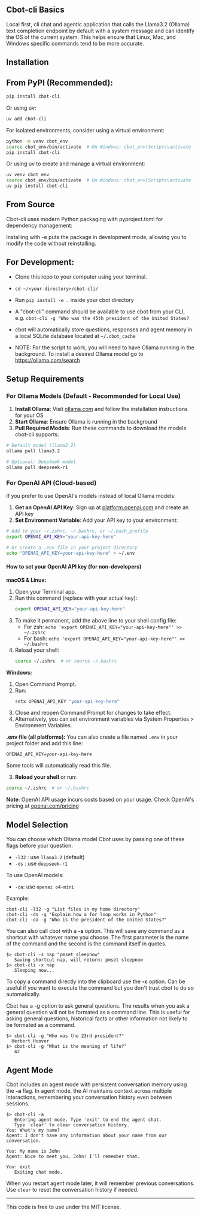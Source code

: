 ## Cbot-cli Basics

Local first, cli chat and agentic application that calls the Llama3.2 (Ollama) text completion endpoint by default with a system message and can identify the OS of the current system. This helps ensure that Linux, Mac, and Windows specific commands tend to be more accurate.

## Installation

## From PyPI (Recommended):
```bash
pip install cbot-cli
```

Or using uv:
```bash
uv add cbot-cli
```

For isolated environments, consider using a virtual environment:
```bash
python -m venv cbot_env
source cbot_env/bin/activate  # On Windows: cbot_env\Scripts\activate
pip install cbot-cli
```

Or using uv to create and manage a virtual environment:
```bash
uv venv cbot_env
source cbot_env/bin/activate  # On Windows: cbot_env\Scripts\activate
uv pip install cbot-cli
```

## From Source
Cbot-cli uses modern Python packaging with pyproject.toml for dependency management:

Installing with -e puts the package in development mode, allowing you to modify the code without reinstalling.

## For Development: 
- Clone this repo to your computer using your terminal.
- `cd ~/<your-directory>/cbot-cli/`
- Run `pip install -e .` inside your cbot directory

- A "cbot-cli" command should be available to use cbot from your CLI, e.g. `cbot-cli -g "Who was the 45th president of the United States?`

- cbot will automatically store questions, responses and agent memory in a local SQLite database located at `~/.cbot_cache`

- NOTE: For the script to work, you will need to have Ollama running in the background. To install a desired Ollama model go to https://ollama.com/search

## Setup Requirements

### For Ollama Models (Default - Recommended for Local Use)

1. **Install Ollama**: Visit [ollama.com](https://ollama.com) and follow the installation instructions for your OS
2. **Start Ollama**: Ensure Ollama is running in the background
3. **Pull Required Models**: Run these commands to download the models cbot-cli supports:

```bash
# Default model (llama3.2)
ollama pull llama3.2

# Optional: DeepSeek model
ollama pull deepseek-r1
```

### For OpenAI API (Cloud-based)

If you prefer to use OpenAI's models instead of local Ollama models:

1. **Get an OpenAI API Key**: Sign up at [platform.openai.com](https://platform.openai.com) and create an API key
2. **Set Environment Variable**: Add your API key to your environment:

```bash
# Add to your ~/.zshrc, ~/.bashrc, or ~/.bash_profile
export OPENAI_API_KEY="your-api-key-here"

# Or create a .env file in your project directory
echo "OPENAI_API_KEY=your-api-key-here" > ~/.env
```

#### How to set your OpenAI API key (for non-developers)

**macOS & Linux:**
1. Open your Terminal app.
2. Run this command (replace with your actual key):
   ```bash
   export OPENAI_API_KEY="your-api-key-here"
   ```
3. To make it permanent, add the above line to your shell config file:
   - For zsh: `echo 'export OPENAI_API_KEY="your-api-key-here"' >> ~/.zshrc`
   - For bash: `echo 'export OPENAI_API_KEY="your-api-key-here"' >> ~/.bashrc`
4. Reload your shell:
   ```bash
   source ~/.zshrc  # or source ~/.bashrc
   ```

**Windows:**
1. Open Command Prompt.
2. Run:
   ```cmd
   setx OPENAI_API_KEY "your-api-key-here"
   ```
3. Close and reopen Command Prompt for changes to take effect.
4. Alternatively, you can set environment variables via System Properties > Environment Variables.

**.env file (all platforms):**
You can also create a file named `.env` in your project folder and add this line:
```
OPENAI_API_KEY=your-api-key-here
```
Some tools will automatically read this file.

3. **Reload your shell** or run:
```bash
source ~/.zshrc  # or ~/.bashrc
```

**Note**: OpenAI API usage incurs costs based on your usage. Check OpenAI's pricing at [openai.com/pricing](https://openai.com/pricing)


## Model Selection
  
You can choose which Ollama model Cbot uses by passing one of these flags before your question:
  
- `-l32` : use `llama3.2` (default)  
- `-ds`  : use `deepseek-r1`

To use OpenAI models: 
- `-oa`: use `openai o4-mini`
  
Example:
  
```
cbot-cli -l32 -g "List files in my home directory"
cbot-cli -ds -g "Explain how a for loop works in Python"
cbot-cli -oa -g "Who is the president of the United States?"
```

You can also call cbot with a **-s** option. This will save any command as a shortcut with whatever name you choose. The first parameter is the name of the command and the second is the command itself in quotes.

```
$> cbot-cli -s nap "pmset sleepnow"
   Saving shortcut nap, will return: pmset sleepnow
$> cbot-cli -x nap
   Sleeping now...
```

To copy a command directly into the clipboard use the **-c** option. Can be useful if you want to execute the command but you don't trust cbot to do so automatically.

Cbot has a -g option to ask general questions. The results when you ask a general question will not be formated as a command line. This is useful for asking general questions, historical facts or other information not likely to be formated as a command.

```
$> cbot-cli -g "Who was the 23rd president?"
  Herbert Hoover
$> cbot-cli -g "What is the meaning of life?"
   42
```

## Agent Mode

Cbot includes an agent mode with persistent conversation memory using the **-a** flag. In agent mode, the AI maintains context across multiple interactions, remembering your conversation history even between sessions.

```
$> cbot-cli -a
   Entering agent mode. Type 'exit' to end the agent chat.
   Type 'clear' to clear conversation history.
You: What's my name?
Agent: I don't have any information about your name from our conversation.

You: My name is John
Agent: Nice to meet you, John! I'll remember that.

You: exit
   Exiting chat mode.
```

When you restart agent mode later, it will remember previous conversations. Use `clear` to reset the conversation history if needed.

---

This code is free to use under the MIT license.
